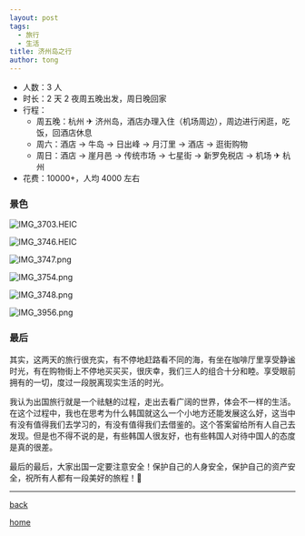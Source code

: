```yaml
---
layout: post
tags:
  - 旅行
  - 生活
title: 济州岛之行
author: tong
---
```



- 人数：3 人
- 时长：2 天 2 夜周五晚出发，周日晚回家
- 行程：
	- 周五晚：杭州 ✈ 济州岛，酒店办理入住（机场周边），周边进行闲逛，吃饭，回酒店休息
	- 周六：酒店 -> 牛岛 -> 日出峰 -> 月汀里 -> 酒店 -> 逛街购物
	- 周日：酒店 -> 崖月邑 -> 传统市场 -> 七星街 -> 新罗免税店 -> 机场 ✈ 杭州
- 花费：10000+，人均 4000 左右

### 景色
![IMG_3703.HEIC](https://cdn.jsdelivr.net/gh/TongCodeSpace/picForBlog@master/dataIMG_3703.JPG)

![IMG_3746.HEIC](https://cdn.jsdelivr.net/gh/TongCodeSpace/picForBlog@master/dataIMG_3746.JPG)

![IMG_3747.png](https://cdn.jsdelivr.net/gh/TongCodeSpace/picForBlog@master/dataIMG_3747.png)

![IMG_3754.png](https://cdn.jsdelivr.net/gh/TongCodeSpace/picForBlog@master/dataIMG_3754.png)

![IMG_3748.png](https://cdn.jsdelivr.net/gh/TongCodeSpace/picForBlog@master/dataIMG_3748.png)

![IMG_3956.png](https://cdn.jsdelivr.net/gh/TongCodeSpace/picForBlog@master/dataIMG_3956.png)


### 最后
其实，这两天的旅行很充实，有不停地赶路看不同的海，有坐在咖啡厅里享受静谧时光，有在购物街上不停地买买买，很庆幸，我们三人的组合十分和睦。享受眼前拥有的一切，度过一段脱离现实生活的时光。

我认为出国旅行就是一个祛魅的过程，走出去看广阔的世界，体会不一样的生活。在这个过程中，我也在思考为什么韩国就这么一个小地方还能发展这么好，这当中有没有值得我们去学习的，有没有值得我们去借鉴的。这个答案留给所有人自己去发现。但是也不得不说的是，有些韩国人很友好，也有些韩国人对待中国人的态度是真的很差。

最后的最后，大家出国一定要注意安全！保护自己的人身安全，保护自己的资产安全，祝所有人都有一段美好的旅程！🛫



---

[back](../生活.md)

[home](../../../index.md)